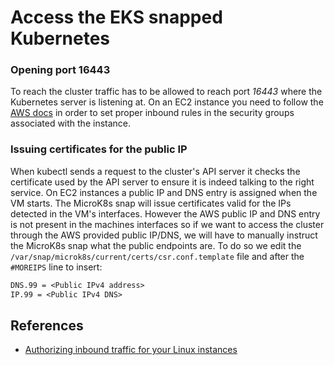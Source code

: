 # Access the EKS snapped Kubernetes

### Opening port 16443
To reach the cluster traffic has to be allowed to reach port _16443_ where the Kubernetes server is listening at.
On an EC2 instance you need to follow the 
[AWS docs](https://docs.aws.amazon.com/AWSEC2/latest/UserGuide/authorizing-access-to-an-instance.html) in order to set
proper inbound rules in the security groups associated with the instance.
 
### Issuing certificates for the public IP
When kubectl sends a request to the cluster's API server it checks the certificate used by the API server to ensure
it is indeed talking to the right service. On EC2 instances a public IP and DNS entry is assigned when the VM starts.
The MicroK8s snap will issue certificates valid for the IPs detected in the VM's interfaces. However the AWS public IP and
DNS entry is not present in the machines interfaces so if we want to access the cluster through the AWS provided public
IP/DNS, we will have to manually instruct the MicroK8s snap what the public endpoints are. To do so we edit the
 `/var/snap/microk8s/current/certs/csr.conf.template` file and after the `#MOREIPS` line to insert:
```dtd
DNS.99 = <Public IPv4 address>
IP.99 = <Public IPv4 DNS>
```

## References

 * [Authorizing inbound traffic for your Linux instances](https://docs.aws.amazon.com/AWSEC2/latest/UserGuide/authorizing-access-to-an-instance.html)